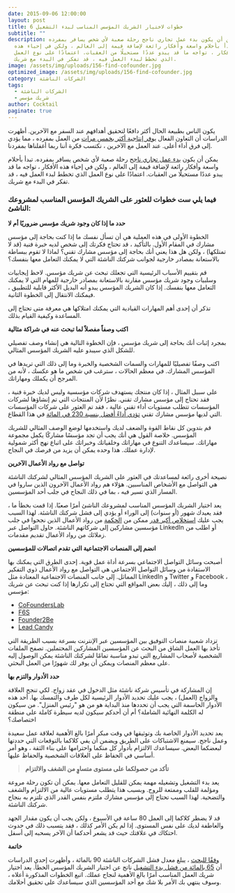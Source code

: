 ```yaml
---
date: 2015-09-06 12:00:00
layout: post
title: 6 خطوات لاختيار الشريك المؤسس المناسب لبدء التشغيل
subtitle: ""
description: يمكن أن يكون بدء عمل تجاري ناجح رحلة صعبة لأي شخص يسافر بمفرده.
  تبدأ بأحلام واسعة وأفكار رائعة لإضافة قيمة إلى العالم ، ولكن في إحياء هذه
  الأفكار ، تواجه ما قد يبدو عددًا مستحيلًا من العقبات. اعتمادًا على نوع العمل
  الذي تخطط لبدء العمل فيه ، قد تفكر في البدء مع شريك.
image: /assets/img/uploads/156-find-cofounder.jpg
optimized_image: /assets/img/uploads/156-find-cofounder.jpg
category: الشركات الناشئة
tags:
  - الشركات الناشئة
  - شريك مؤسس
author: Cocktail
paginate: true
---
```

يكون الناس بطبيعة الحال أكثر دافعًا لتحقيق أهدافهم عند السفر مع الآخرين. أظهرت الدراسات أن التعاون الفعال [يوفر إنتاجية أكثر بخمس مرات](https://translate.googleusercontent.com/translate_c?depth=1&hl=en&pto=aue&rurl=translate.google.com&sl=en&sp=nmt4&tl=ar&u=https://www.forbes.com/sites/adigaskell/2017/06/22/new-study-finds-that-collaboration-drives-workplace-performance/&usg=ALkJrhhIk0DZBIxoS-Br03nnvnMsnho0Sw#3123f7203d02) من العمل بمفرده ، مما يؤدي إلى فرق أداء أعلى. عند العمل مع الآخرين ، نكتسب فكرة أننا ربما أغفلناها بمفردنا.

يمكن أن يكون [بدء عمل تجاري ناجح](https://translate.googleusercontent.com/translate_c?depth=1&hl=en&pto=aue&rurl=translate.google.com&sl=en&sp=nmt4&tl=ar&u=https://keap.com/business-success-blog/content-marketing/7-steps-to-get-your-content-marketing-business-running&usg=ALkJrhhNmUQqZXGeVOSDkP11vH-YPf81nw) رحلة صعبة لأي شخص يسافر بمفرده. تبدأ بأحلام واسعة وأفكار رائعة لإضافة قيمة إلى العالم ، ولكن في إحياء هذه الأفكار ، تواجه ما قد يبدو عددًا مستحيلًا من العقبات. اعتمادًا على نوع العمل الذي تخطط لبدء العمل فيه ، قد تفكر في البدء مع شريك.



### فيما يلي ست خطوات للعثور على الشريك المؤسس المناسب لمشروعك الناشئ:

**حدد ما إذا كان وجود شريك مؤسس ضروريًا أم لا**

الخطوة الأولى في هذه العملية هي أن تسأل نفسك ما إذا كنت بحاجة إلى مؤسس مشارك في المقام الأول. بالتأكيد ، قد تحتاج فكرتك إلى شخص لديه خبرة فنية (قد لا تمتلكها) ، ولكن هل هذا يعني أنك بحاجة إلى مؤسس مشارك تقني؟ لماذا لا تقوم ببساطة بالاستعانة بمصادر خارجية لجوانب شركتك الناشئة التي لا يمكنك التعامل معها بنفسك؟

قم بتقييم الأسباب الرئيسية التي تجعلك تبحث عن شريك مؤسس. لاحظ إيجابيات وسلبيات وجود شريك مؤسس مقارنة بالاستعانة بمصادر خارجية للمهام التي لا يمكنك التعامل معها بنفسك. إذا كان الشريك المؤسس يبدو أنه البديل الأكثر قابلية للتطبيق ، فيمكنك الانتقال إلى الخطوة الثانية.

تذكر أن إحدى أهم المهارات القيادية التي يمكنك امتلاكها هي معرفة متى تحتاج إلى المساعدة وكيفية القيام بذلك.

**اكتب وصفاً مفصلاً لما تبحث عنه في شراكة مثالية**

بمجرد إثبات أنك بحاجة إلى شريك مؤسس ، فإن الخطوة التالية هي إنشاء وصف تفصيلي للشكل الذي سيبدو عليه الشريك المؤسس المثالي.

اكتب وصفًا تفصيليًا للمهارات والسمات الشخصية والخبرة وما إلى ذلك التي تريدها في المؤسس المشارك. في معظم الحالات ، سترغب في شخص ما هو عكسك ، لأنه من المرجح أن يكملك ومهاراتك.

على سبيل المثال ، إذا كان منتجك يستهدف شركات مؤسسية وليس لديك خبرة فنية ، فقد تحتاج إلى مؤسس مشارك تقني. نظرًا لأن المنتجات التي تم إنشاؤها لشركات المؤسسات تتطلب مستويات أداء تقني عالية ، فقد تم العثور على شركات المؤسسات التي لديها مؤسس مشارك تقني [تؤدي أداءً أفضل بنسبة 230 في المائة](https://translate.googleusercontent.com/translate_c?depth=1&hl=en&pto=aue&rurl=translate.google.com&sl=en&sp=nmt4&tl=ar&u=http://10years.firstround.com/&usg=ALkJrhghic07BLBLoK0h23JHmkpg7tAPpw) في هذا القطاع.

قم بتدوين كل نقاط القوة والضعف لديك واستخدمها لوضع الوصف المثالي للشريك المؤسس. خلاصة القول هي أنك يجب أن تجد مؤسسًا مشاركًا يكمل مجموعة مهاراتك. سيساعدك التنوع في مهاراتك وخلفياتك وخبراتك على اتباع نهج أكثر شمولية لإدارة عملك. هذا وحده يمكن أن يزيد من فرصك في النجاح.

**تواصل مع رواد الأعمال الآخرين**

نصيحة أخرى رائعة لمساعدتك في العثور على الشريك المؤسس المثالي لشركتك الناشئة هي التواصل مع الأشخاص المناسبين. هؤلاء هم رواد الأعمال الآخرون الذين ساروا في المسار الذي تسير فيه ، بما في ذلك النجاح في جلب أحد المؤسسين.

يعد اختيار الشريك المؤسس المناسب لمشروعك الناشئ أمرًا صعبًا. إذا قمت بخطأ ما ، فقد يعيدك شهور (أو سنوات) إلى الوراء أو يؤدي إلى فشل شركتك الناشئة. لهذا السبب يجب عليك [استخلاص أكبر قدر](https://translate.googleusercontent.com/translate_c?depth=1&hl=en&pto=aue&rurl=translate.google.com&sl=en&sp=nmt4&tl=ar&u=https://startupnation.com/start-your-business/founders-advice-launching-business/&usg=ALkJrhjXImd_lSIGw2Nn4qjC_RGhcQCUZA) ممكن من [الحكمة](https://translate.googleusercontent.com/translate_c?depth=1&hl=en&pto=aue&rurl=translate.google.com&sl=en&sp=nmt4&tl=ar&u=https://startupnation.com/start-your-business/founders-advice-launching-business/&usg=ALkJrhjXImd_lSIGw2Nn4qjC_RGhcQCUZA) من رواد الأعمال الذين نجحوا في جلب مؤسسين مشاركين إلى شركاتهم الناشئة. حاول التواصل عبر LinkedIn أو اطلب من زملائك من رواد الأعمال تقديم مقدمات.

**انضم إلى المنصات الاجتماعية التي تقدم اتصالات للمؤسسين**

أصبحت وسائل التواصل الاجتماعي بسرعة أداة عمل قوية. إحدى الطرق التي يمكنك بها الاستفادة من وسائل التواصل الاجتماعي هي التواصل مع رواد الأعمال ذوي التفكير المماثل. إلى جانب المنصات الاجتماعية المعتادة مثل LinkedIn و Twitter و Facebook ، وما إلى ذلك ، إليك بعض المواقع التي تحتاج إلى تكرارها إذا كنت تبحث عن شريك مؤسس:

* [CoFoundersLab](https://cofounderslab.com/)
* [F6S](https://www.f6s.com/)
* [Founder2Be](https://www.founder2be.com/)
* [Lead Candy](https://www.leadcandy.io/)

تزداد شعبية منصات التوفيق بين المؤسسين عبر الإنترنت بسرعة بسبب الطريقة التي تأخذ بها العمل الشاق من البحث عن المؤسسين المشاركين المحتملين. تصفح الملفات الشخصية لأصحاب المشاريع التي تبدو مناسبة تمامًا لشركتك الناشئة يمكن الوصول إليه على معظم المنصات ويمكن أن يوفر لك شهورًا من العمل البحثي.

**حدد الأدوار والتزم بها**

إن المشاركة في تأسيس شركة ناشئة مثل الدخول في عقد زواج. لكي تنجح العلاقة والزواج (العمل) ، يجب عليك تحديد الأدوار الرئيسية لكل طرف والتمسك بها. أحد هذه الأدوار الحاسمة التي يجب أن تحددها منذ البداية هو من هو "رئيس المنزل". من سيكون له الكلمة النهائية الشاملة؟ أم أن أحدكم سيكون لديه سيطرة كاملة على منطقة اختصاصك؟

يعد تحديد الأدوار الخاصة بك وتوثيقها في وقت مبكر أمرًا بالغ الأهمية لعلاقة عمل سعيدة وعمل ناجح. سيمنع الاشتباكات على الطريق ويضمن أن يفي كلاكما بالتوقعات التي حددتها لبعضكما البعض. سيساعدك الالتزام بأدوار كل منكما واحترامها على بناء الثقة ، وهو أمر أساسي في الحفاظ على العلاقات الشخصية والحفاظ عليها.

> **تأكد من حصولكما على مستوى متساوٍ من الشغف والالتزام**

يعد بدء التشغيل وتشغيله مهمة يمكن للقليل التعامل معها. يمكن أن تكون رحلة مروعة ومؤلمة للقلب وممتعة للروح. وبسبب هذا يتطلب مستويات عالية من الالتزام والشغف والتضحية. لهذا السبب تحتاج إلى مؤسس مشارك ملتزم بنفس القدر الذي تلتزم به بنجاح شركتك الناشئة.

قد لا يضطر كلاكما إلى  العمل 80 ساعة في الأسبوع ، ولكن يجب أن يكون مقدار الجهد والعاطفة لديك على نفس المستوى. إذا لم يكن الأمر كذلك ، فقد يتسبب ذلك في حدوث احتكاك في علاقتك حيث قد يشعر أحدكما أن الآخر يسحبه إلى أسفل.

**خاتمة**

[وفقًا للبحث](https://translate.googleusercontent.com/translate_c?depth=1&hl=en&pto=aue&rurl=translate.google.com&sl=en&sp=nmt4&tl=ar&u=https://www.failory.com/blog/startup-failure-rate&usg=ALkJrhjqd9UeNz0t8EaIMQ-nDHV50nkGMw) ، يبلغ معدل فشل الشركات الناشئة 90 بالمائة ، وأظهرت إحدى الدراسات أن [65 بالمائة من فشل بدء التشغيل](https://translate.googleusercontent.com/translate_c?depth=1&hl=en&pto=aue&rurl=translate.google.com&sl=en&sp=nmt4&tl=ar&u=https://money.cnn.com/2014/02/24/smallbusiness/startups-entrepreneur-cofounder/&usg=ALkJrhg95Y7ouyLemKy9LBMmEme1noB9Rw#:~:text=In%20fact%2C%2065%25%20of%20high,potential%20for%20conflict%20%2D%2D%20over) ناتج عن اختيار الشريك المؤسس الخطأ. يعد اختيار شريك العمل المناسب أمرًا بالغ الأهمية لنجاح عملك. اتبع الخطوات المذكورة أعلاه ، وسوف ينتهي بك الأمر بلا شك مع أحد المؤسسين الذي سيساعدك على تحقيق أحلامك.